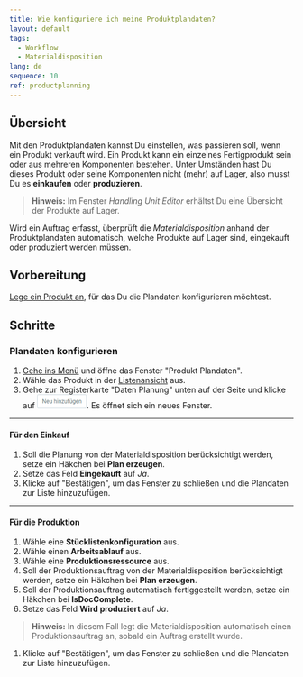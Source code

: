 ```yaml
---
title: Wie konfiguriere ich meine Produktplandaten?
layout: default
tags:
  - Workflow
  - Materialdisposition
lang: de
sequence: 10
ref: productplanning
---
```


## Übersicht
Mit den Produktplandaten kannst Du einstellen, was passieren soll, wenn ein Produkt verkauft wird.
Ein Produkt kann ein einzelnes Fertigprodukt sein oder aus mehreren Komponenten bestehen. Unter Umständen hast Du dieses Produkt oder seine Komponenten nicht (mehr) auf Lager, also musst Du es **einkaufen** oder **produzieren**.
 >**Hinweis:** Im Fenster *Handling Unit Editor* erhältst Du eine Übersicht der Produkte auf Lager.

Wird ein Auftrag erfasst, überprüft die *Materialdisposition* anhand der Produktplandaten automatisch, welche Produkte auf Lager sind, eingekauft oder produziert werden müssen.


## Vorbereitung
[Lege ein Produkt an](NeuesProdukt), für das Du die Plandaten konfigurieren möchtest.


## Schritte

### Plandaten konfigurieren
1. [Gehe ins Menü](Menu) und öffne das Fenster "Produkt Plandaten".
1. Wähle das Produkt in der [Listenansicht](Ansichten) aus.
1. Gehe zur Registerkarte "Daten Planung" unten auf der Seite und klicke auf ![](assets/Neu_hinzufuegen_Button.png). Es öffnet sich ein neues Fenster.

---

#### Für den Einkauf
1. Soll die Planung von der Materialdisposition berücksichtigt werden, setze ein Häkchen bei **Plan erzeugen**.
1. Setze das Feld **Eingekauft** auf *Ja*.
1. Klicke auf "Bestätigen", um das Fenster zu schließen und die Plandaten zur Liste hinzuzufügen.

---

#### Für die Produktion
1. Wähle eine **Stücklistenkonfiguration** aus.
1. Wähle einen **Arbeitsablauf** aus.
1. Wähle eine **Produktionsressource** aus.
1. Soll der Produktionsauftrag von der Materialdisposition berücksichtigt werden, setze ein Häkchen bei **Plan erzeugen**.
1. Soll der Produktionsauftrag automatisch fertiggestellt werden, setze ein Häkchen bei **IsDocComplete**.
1. Setze das Feld **Wird produziert** auf *Ja*.
 >**Hinweis:** In diesem Fall legt die Materialdisposition automatisch einen Produktionsauftrag an, sobald ein Auftrag erstellt wurde.

1. Klicke auf "Bestätigen", um das Fenster zu schließen und die Plandaten zur Liste hinzuzufügen.
